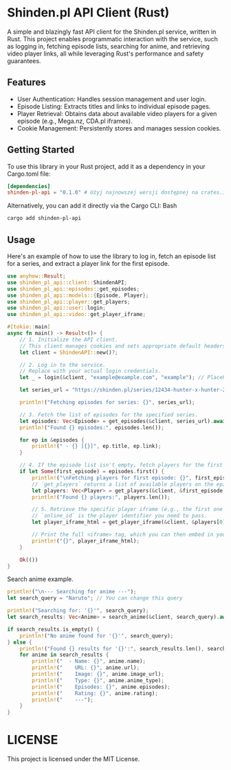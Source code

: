 # Shinden.pl API Client (Rust)

A simple and blazingly fast API client for the Shinden.pl service, written in Rust. 
This project enables programmatic interaction with the service, 
such as logging in, fetching episode lists, searching for anime, and retrieving video player links, 
all while leveraging Rust's performance and safety guarantees.

## Features
- User Authentication: Handles session management and user login.
- Episode Listing: Extracts titles and links to individual episode pages.
- Player Retrieval: Obtains data about available video players for a given episode (e.g., Mega.nz, CDA.pl iframes).
- Cookie Management: Persistently stores and manages session cookies.

## Getting Started

To use this library in your Rust project, add it as a dependency in your Cargo.toml file:

```toml
[dependencies]
shinden-pl-api = "0.1.0" # Użyj najnowszej wersji dostępnej na crates.io
```

Alternatively, you can add it directly via the Cargo CLI:
Bash

```sh
cargo add shinden-pl-api
```

## Usage
Here's an example of how to use the library to log in, fetch an episode list for a series, and extract a player link for the first episode.
```rust
use anyhow::Result;
use shinden_pl_api::client::ShindenAPI;
use shinden_pl_api::episodes::get_episodes;
use shinden_pl_api::models::{Episode, Player};
use shinden_pl_api::player::get_players;
use shinden_pl_api::user::login;
use shinden_pl_api::video::get_player_iframe;

#[tokio::main]
async fn main() -> Result<()> {
    // 1. Initialize the API client.
    // This client manages cookies and sets appropriate default headers.
    let client = ShindenAPI::new()?;

    // 2. Log in to the service.
    // Replace with your actual login credentials.
    let _ = login(&client, "example@example.com", "example"); // Placeholder credentials

    let series_url = "https://shinden.pl/series/12434-hunter-x-hunter-2011";

    println!("Fetching episodes for series: {}", series_url);

    // 3. Fetch the list of episodes for the specified series.
    let episodes: Vec<Episode> = get_episodes(&client, series_url).await?;
    println!("Found {} episodes:", episodes.len());

    for ep in &episodes {
        println!(" - {} [{}]", ep.title, ep.link);
    }

    // 4. If the episode list isn't empty, fetch players for the first episode.
    if let Some(first_episode) = episodes.first() {
        println!("\nFetching players for first episode: {}", first_episode.link);
        // `get_players` returns a list of available players on the episode page.
        let players: Vec<Player> = get_players(&client, &first_episode.link).await?;
        println!("Found {} players:", players.len());

        // 5. Retrieve the specific player iframe (e.g., the first one from the list).
        // `online_id` is the player identifier you need to pass.
        let player_iframe_html = get_player_iframe(&client, &players[0].online_id).await?;

        // Print the full <iframe> tag, which you can then embed in your frontend.
        println!("{}", player_iframe_html);
    }

    Ok(())
}
```

Search anime example.
```rust
println!("\n--- Searching for anime ---");
let search_query = "Naruto"; // You can change this query

println!("Searching for: '{}'", search_query);
let search_results: Vec<Anime> = search_anime(&client, search_query).await?;

if search_results.is_empty() {
    println!("No anime found for '{}'", search_query);
} else {
    println!("Found {} results for '{}':", search_results.len(), search_query);
    for anime in search_results {
        println!("  - Name: {}", anime.name);
        println!("    URL: {}", anime.url);
        println!("    Image: {}", anime.image_url);
        println!("    Type: {}", anime.anime_type);
        println!("    Episodes: {}", anime.episodes);
        println!("    Rating: {}", anime.rating);
        println!("    ---");
    }
}
```

# LICENSE
This project is licensed under the MIT License.
